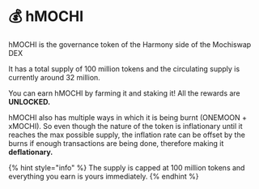 # 💰 hMOCHI

hMOCHI is the governance token of the Harmony side of the Mochiswap DEX

It has a total supply of 100 million tokens and the circulating supply is currently around 32 million.

You can earn hMOCHI by farming it and staking it! All the rewards are **UNLOCKED.**

hMOCHI also has multiple ways in which it is being burnt \(ONEMOON + xMOCHI\). So even though the nature of the token is inflationary until it reaches the max possible supply, the inflation rate can be offset by the burns if enough transactions are being done, therefore making it **deflationary.**

{% hint style="info" %}
The supply is capped at 100 million tokens and everything you earn is yours immediately.
{% endhint %}

